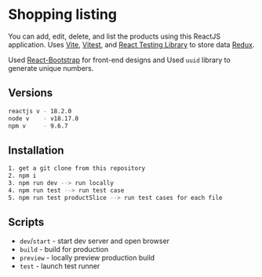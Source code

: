 # Shopping listing

You can add, edit, delete, and list the products using this ReactJS application.
Uses [Vite](https://vitejs.dev/), [Vitest](https://vitest.dev/), and [React Testing Library](https://github.com/testing-library/react-testing-library) to store data [Redux](https://redux.js.org/).

Used [React-Bootstrap](https://react-bootstrap.netlify.app/) for front-end designs and Used `uuid` library to generate unique numbers.

## Versions
```bash
reactjs v - 18.2.0
node v    - v18.17.0
npm v     - 9.6.7
```

## Installation


```bash
1. get a git clone from this repository
2. npm i
3. npm run dev --> run locally
4. npm run test --> run test case
5. npm run test productSlice --> run test cases for each file

```

## Scripts

- `dev`/`start` - start dev server and open browser
- `build` - build for production
- `preview` - locally preview production build
- `test` - launch test runner
